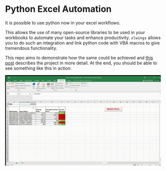 # Python Excel Automation

It is possible to use python now in your excel workflows.

This allows the use of many open-source libraries to be used in your workbooks to automate your tasks and enhance productivity. `xlwings` allows you to do such an integration and link python code with VBA macros to give tremendous functionality.

This repo aims to demonstrate how the same could be achieved and [this post](https://nayakvinayak95.medium.com/python-makes-spreadsheets-excellent-f48ce0c648e3) describes the project in more detail. At the end, you should be able to see something like this in action:

![](Shares_Closing_Updater.gif)